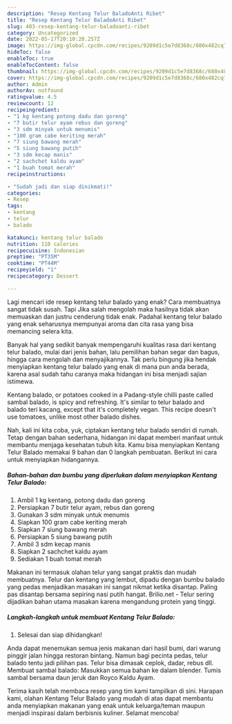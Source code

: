 ```yaml
---
description: "Resep Kentang Telur BaladoAnti Ribet"
title: "Resep Kentang Telur BaladoAnti Ribet"
slug: 403-resep-kentang-telur-baladoanti-ribet
category: Uncategorized
date: 2022-05-17T20:10:20.257Z
image: https://img-global.cpcdn.com/recipes/9209d1c5e7d8368c/680x482cq70/kentang-telur-balado-foto-resep-utama.jpg
hideToc: false
enableToc: true
enableTocContent: false
thumbnail: https://img-global.cpcdn.com/recipes/9209d1c5e7d8368c/680x482cq70/kentang-telur-balado-foto-resep-utama.jpg
cover: https://img-global.cpcdn.com/recipes/9209d1c5e7d8368c/680x482cq70/kentang-telur-balado-foto-resep-utama.jpg
author: Admin
authorAv: notfound
ratingvalue: 4.5
reviewcount: 12
recipeingredient:
- "1 kg kentang potong dadu dan goreng"
- "7 butir telur ayam rebus dan goreng"
- "3 sdm minyak untuk menumis"
- "100 gram cabe keriting merah"
- "7 siung bawang merah"
- "5 siung bawang putih"
- "3 sdm kecap manis"
- "2 sachchet kaldu ayam"
- "1 buah tomat merah"
recipeinstructions:

- "Sudah jadi dan siap dinikmati!"
categories:
- Resep
tags:
- kentang
- telur
- balado

katakunci: kentang telur balado 
nutrition: 110 calories
recipecuisine: Indonesian
preptime: "PT35M"
cooktime: "PT44M"
recipeyield: "1"
recipecategory: Dessert

---
```



Lagi mencari ide resep kentang telur balado yang enak? Cara membuatnya sangat tidak susah. Tapi Jika salah mengolah maka hasilnya tidak akan memuaskan dan justru cenderung tidak enak. Padahal kentang telur balado yang enak seharusnya mempunyai aroma dan cita rasa yang bisa memancing selera kita.


Banyak hal yang sedikit banyak mempengaruhi kualitas rasa dari kentang telur balado, mulai dari jenis bahan, lalu pemilihan bahan segar dan bagus, hingga cara mengolah dan menyajikannya. Tak perlu bingung jika hendak menyiapkan kentang telur balado yang enak di mana pun anda berada, karena asal sudah tahu caranya maka hidangan ini bisa menjadi sajian istimewa.

Kentang balado, or potatoes cooked in a Padang-style chilli paste called sambal balado, is spicy and refreshing. It&#39;s similar to telur balado and balado teri kacang, except that it&#39;s completely vegan. This recipe doesn&#39;t use tomatoes, unlike most other balado dishes.


Nah, kali ini kita coba, yuk, ciptakan kentang telur balado sendiri di rumah. Tetap dengan bahan sederhana, hidangan ini dapat memberi manfaat untuk membantu menjaga kesehatan tubuh kita. Kamu bisa menyiapkan Kentang Telur Balado memakai 9 bahan dan 0 langkah pembuatan. Berikut ini cara untuk menyiapkan hidangannya.

<!--inarticleads1-->

##### Bahan-bahan dan bumbu yang diperlukan dalam menyiapkan Kentang Telur Balado:

1. Ambil 1 kg kentang, potong dadu dan goreng
1. Persiapkan 7 butir telur ayam, rebus dan goreng
1. Gunakan 3 sdm minyak untuk menumis
1. Siapkan 100 gram cabe keriting merah
1. Siapkan 7 siung bawang merah
1. Persiapkan 5 siung bawang putih
1. Ambil 3 sdm kecap manis
1. Siapkan 2 sachchet kaldu ayam
1. Sediakan 1 buah tomat merah


Makanan ini termasuk olahan telur yang sangat praktis dan mudah membuatnya. Telur dan kentang yang lembut, dipadu dengan bumbu balado yang pedas menjadikan masakan ini sangat nikmat ketika disantap. Paling pas disantap bersama sepiring nasi putih hangat. Brilio.net - Telur sering dijadikan bahan utama masakan karena mengandung protein yang tinggi. 

<!--inarticleads2-->

##### Langkah-langkah untuk membuat Kentang Telur Balado:


1. Selesai dan siap dihidangkan!

Anda dapat menemukan semua jenis makanan dari hasil bumi, dari warung pinggir jalan hingga restoran bintang. Namun bagi pecinta pedas, telur balado tentu jadi pilihan pas. Telur bisa dimasak ceplok, dadar, rebus dll. Membuat sambal balado: Masukkan semua bahan ke dalam blender. Tumis sambal bersama daun jeruk dan Royco Kaldu Ayam. 

Terima kasih telah membaca resep yang tim kami tampilkan di sini. Harapan kami, olahan Kentang Telur Balado yang mudah di atas dapat membantu anda menyiapkan makanan yang enak untuk keluarga/teman maupun menjadi inspirasi dalam berbisnis kuliner. Selamat mencoba!

